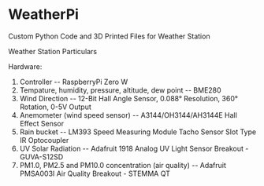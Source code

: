 # WeatherPi
Custom Python Code and 3D Printed Files for Weather Station

Weather Station Particulars

Hardware:
1) Controller -- RaspberryPi Zero W
2) Tempature, humidity, pressure, altitude, dew point -- BME280
3) Wind Direction -- 12-Bit Hall Angle Sensor, 0.088° Resolution, 360° Rotation, 0-5V Output 
4) Anemometer (wind speed sensor) --  A3144/OH3144/AH3144E Hall Effect Sensor
5) Rain bucket -- LM393 Speed Measuring Module Tacho Sensor Slot Type IR Optocoupler
6) UV Solar Radiation -- Adafruit 1918 Analog UV Light Sensor Breakout - GUVA-S12SD
7) PM1.0, PM2.5 and PM10.0 concentration (air quality) -- Adafruit PMSA003I Air Quality Breakout - STEMMA QT
